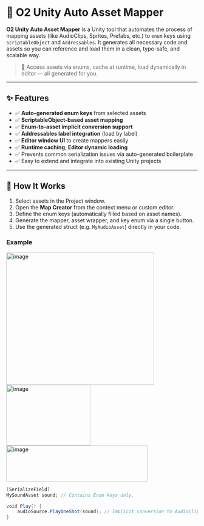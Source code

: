 # 🧩 O2 Unity Auto Asset Mapper

**O2 Unity Auto Asset Mapper** is a Unity tool that automates the process of mapping assets (like AudioClips, Sprites, Prefabs, etc.) to `enum` keys using `ScriptableObject` and `Addressables`. It generates all necessary code and assets so you can reference and load them in a clean, type-safe, and scalable way.

> 🔧 Access assets via enums, cache at runtime, load dynamically in editor — all generated for you.

---

## ✨ Features

- ✅ **Auto-generated enum keys** from selected assets
- ✅ **ScriptableObject-based asset mapping**
- ✅ **Enum-to-asset implicit conversion support**
- ✅ **Addressables label integration** (load by label)
- ✅ **Editor window UI** to create mappers easily
- ✅ **Runtime caching**, **Editor dynamic loading**
- ✅ Prevents common serialization issues via auto-generated boilerplate
- ✅ Easy to extend and integrate into existing Unity projects

---

## 🧠 How It Works

1. Select assets in the Project window.
2. Open the **Map Creator** from the context menu or custom editor.
3. Define the enum keys (automatically filled based on asset names).
4. Generate the mapper, asset wrapper, and key enum via a single button.
5. Use the generated struct (e.g. `MyAudioAsset`) directly in your code.

### Example
<img width="389" height="348" alt="image" src="https://github.com/user-attachments/assets/2e143fce-e5f3-4915-99a3-7068f318c001" />
<img width="221" height="159" alt="image" src="https://github.com/user-attachments/assets/2987fe8a-4a5c-4aa0-bc05-13c8d94b9b39" />
<img width="372" height="95" alt="image" src="https://github.com/user-attachments/assets/1335e2de-41da-4905-8d40-487ca3c07830" />

```csharp
[SerializeField]
MySoundAsset sound; // Contains Enum keys only.

void Play() {
    audioSource.PlayOneShot(sound); // Implicit conversion to AudioClip
}
```
